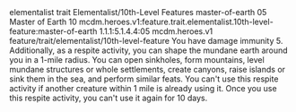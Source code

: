 <ability>
  <metadata>
    <class>elementalist</class>
    <feature_type>trait</feature_type>
    <file_dpath>Elementalist/10th-Level Features</file_dpath>
    <item_id>master-of-earth</item_id>
    <item_index>05</item_index>
    <item_name>Master of Earth</item_name>
    <level>10</level>
    <scc>mcdm.heroes.v1:feature.trait.elementalist.10th-level-feature:master-of-earth</scc>
    <scdc>1.1.1:5.1.4.4:05</scdc>
    <source>mcdm.heroes.v1</source>
    <type>feature/trait/elementalist/10th-level-feature</type>
  </metadata>
  <effects>
    <effect type="mundane">You have damage immunity 5.
Additionally, as a respite activity, you can shape the mundane earth around you in a 1-mile radius. You can open sinkholes, form mountains, level mundane structures or whole settlements, create canyons, raise islands or sink them in the sea, and perform similar feats. You can&apos;t use this respite activity if another creature within 1 mile is already using it. Once you use this respite activity, you can&apos;t use it again for 10 days.</effect>
  </effects>
</ability>
